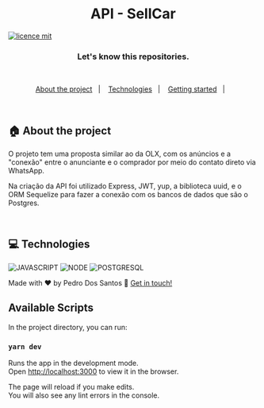 <h1 align="center">
 API - SellCar 
</h1>

[![licence mit](https://img.shields.io/badge/licence-MIT-blue.svg)](./LICENSE)

<h3 align="center">
  Let's know this repositories.
</h3>

<br>

<p align="center">
  <a href="#house-about-the-project">About the project</a>&nbsp;&nbsp;&nbsp;|&nbsp;&nbsp;&nbsp;
  <a href="#computer-technologies">Technologies</a>&nbsp;&nbsp;&nbsp;|&nbsp;&nbsp;&nbsp;
  <a href="#construction_worker-installation">Getting started</a>&nbsp;&nbsp;&nbsp;|&nbsp;&nbsp;&nbsp;
</p>

<br>

## :house: About the project

O projeto tem uma proposta similar ao da OLX, com os anúncios e a "conexão" entre o anunciante e o comprador por meio do contato direto via WhatsApp.

Na criação da API foi utilizado Express, JWT, yup, a biblioteca uuid, e o ORM Sequelize para fazer a conexão com os bancos de dados que são o Postgres.

<br>

## :computer: Technologies

![JAVASCRIPT](https://img.shields.io/badge/JavaScript-323330?style=for-the-badge&logo=javascript&logoColor=F7DF1E)
![NODE](https://img.shields.io/badge/Node.js-339933?style=for-the-badge&logo=nodedotjs&logoColor=white)
![POSTGRESQL](https://img.shields.io/badge/PostgreSQL-316192?style=for-the-badge&logo=postgresql&logoColor=white)

Made with ♥ by Pedro Dos Santos :wave: [Get in touch!](https://www.linkedin.com/in/pedro-lucas-dos-santos/)

## Available Scripts

In the project directory, you can run:

### `yarn dev`

Runs the app in the development mode.\
Open [http://localhost:3000](http://localhost:3000) to view it in the browser.

The page will reload if you make edits.\
You will also see any lint errors in the console.
